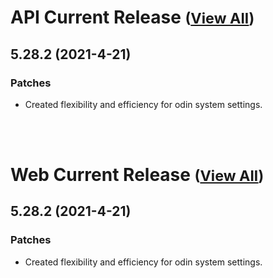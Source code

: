 
# API Current Release <small>([View All](/API.md))</small>
## 5.28.2 (2021-4-21)
### Patches 

- Created flexibility and efficiency for odin system settings.

<br><br>
# Web Current Release <small>([View All](/Web.md))</small>
## 5.28.2 (2021-4-21)
### Patches 

- Created flexibility and efficiency for odin system settings.

  